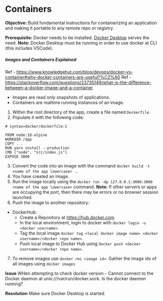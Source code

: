 # Containers
**Objective:** Build fundamental instructions for containerizing an application and making it portable to any remote repo or registry.

**Prerequisite:**
Docker needs to be installed. [Docker Desktop](https://www.docker.com/products/docker-desktop/) serves the need.
**Note:** Docker Desktop must be running in order to use docker at CLI (this includes VSCode).

##### Images and Containers Explained
Ref - https://www.knowledgehut.com/blog/devops/docker-vs-container#why-docker-containers-are-useful?%C2%A0 
Ref - https://stackoverflow.com/questions/23735149/what-is-the-difference-between-a-docker-image-and-a-container 
- Images are read only snapshots of applications.
- Containers are realtime running instances of an image.

1. Within the root directory of the app, create a file named `Dockerfile`.
2. Populate it with the following code:
```
# syntax=docker/dockerfile:1

FROM node:18-alpine
WORKDIR /app
COPY . .
RUN yarn install --production
CMD ["node", "src/index.js"]
EXPOSE 3000
```
3. Convert the code into an image with the command `docker build -t <name of the app lowercase> .`.
4. You have created an image.
5. Run the image locally using the `docker run -dp 127.0.0.1:3000:3000 <name of the app lowercase>` command.
**Note:** If other servers or apps are occupying the port, then there may be errors or no browser session launched.
6. Push the image to another repository:
- DockerHub:
    * Create a Repository at https://hub.docker.com.
    * In the local environment, login to docker with `docker login -u <docker username>`.
    * Tag the local image `docker tag <local docker image name> <docker username>/<docker repo name>`.
    * Push local image to Docker Hub using `docker push <docker username>/<docker repo name>`.
7. To remove images use `docker rmi <image id>`. Gather the image ids of all images using `docker images`

**Issue**
WHen attempting to check docker version - Cannot connect to the Docker daemon at unix:///var/run/docker.sock. Is the docker daemon running?

**Resolution**
Make sure Docker Desktop is started.